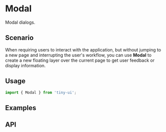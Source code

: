 # Modal

Modal dialogs.

## Scenario

When requiring users to interact with the application, but without jumping to a new page and interrupting the user's workflow, you can use **Modal** to create a new floating layer over the current page to get user feedback or display information. 

## Usage

```js
import { Modal } from 'tiny-ui';
```

## Examples

<!--{demo}-->

## API


